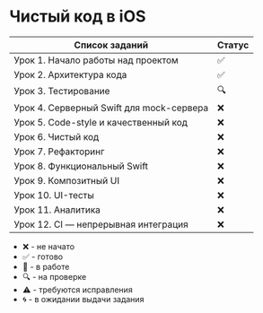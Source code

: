 # Чистый код в iOS

| Список заданий                           | Статус             |
| ---------------------------------------- | ------------------ |
| Урок 1. Начало работы над проектом       | :white_check_mark: |
| Урок 2. Архитектура кода                 | :white_check_mark: |
| Урок 3. Тестирование                     | :mag:              |
| Урок 4. Серверный Swift для mock-сервера | :x:                |
| Урок 5. Code-style и качественный код    | :x:                |
| Урок 6. Чистый код                       | :x:                |
| Урок 7. Рефакторинг                      | :x:                |
| Урок 8. Функциональный Swift             | :x:                |
| Урок 9. Композитный UI                   | :x:                |
| Урок 10. UI-тесты                        | :x:                |
| Урок 11. Аналитика                       | :x:                |
| Урок 12. CI — непрерывная интеграция     | :x:                |

-   :x: - не начато
-   :white_check_mark: - готово
-   :memo: - в работе
-   :mag: - на проверке
-   :warning: - требуются исправления
-   :cyclone: - в ожидании выдачи задания

